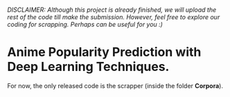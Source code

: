 ###### _DISCLAIMER: Although this project is already finished, we will upload the rest of the code till make the submission. However, feel free to explore our coding for scrapping. Perhaps can be useful for you :)_

# Anime Popularity Prediction with Deep Learning Techniques.

For now, the only released code is the scrapper (inside the folder **Corpora**).
